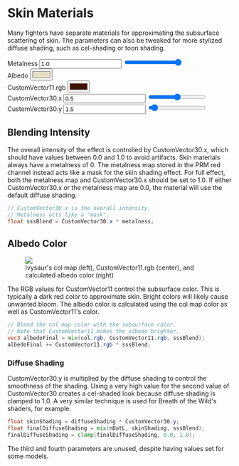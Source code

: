 ---
---
# Skin Materials
Many fighters have separate materials for approximating the subsurface scattering of skin.
The parameters can also be tweaked for more stylized diffuse shading, such as cel-shading or toon shading.

<style>
    #imgCanvas {
        width: 100%;
    }
</style>

<div class="container">
    <div class="row">
        <div class="col-md-5 my-auto">
            <canvas id="imgCanvas"></canvas>
        </div>
        <div class="col my-auto">
            <form>
                <div class="form-group row justify-content-end">
                    <label for="metalness" class="col-md-5 col-lg-4 col-form-label">Metalness</label>
                    <input type="text" value="1.0" name="metalness" id="metalnessText" class="col-md-2">
                    <input type="range" value="1.0" min="0.0" max="1.0" step="0.001" name="metalness" id="metalness"
                        class="col">
                </div>
                <div class="form-group row justify-content-end">
                    <label for="albedo" class="col-md-5 col-lg-4 col-form-label">Albedo</label>
                    <input type="color" name="albedo" id="albedo" value="#E6DEC7" class="col-md-2">
                    <div class="col"></div>
                </div>
                <div class="form-group row justify-content-end">
                    <label for="customVector11" class="col-md-5 col-lg-4 col-form-label">CustomVector11.rgb</label>
                    <input type="color" name="customVector11" id="customVector11" value="#401200" class="col-md-2">
                    <div class="col"></div>
                </div>
                <div class="form-group row justify-content-end">
                    <label for="customVector30x" class="col-md-5 col-lg-4 col-form-label">CustomVector30.x</label>
                    <input type="text" value="0.5" name="customVector30x" id="customVector30xText"
                        class="col-md-2">
                    <input type="range" value="0.5" min="0.0" max="1.0" step="0.001" name="customVector30x"
                        id="customVector30x" class="col">
                </div>
                <div class="form-group row justify-content-end">
                    <label for="customVector30y" class="col-md-5 col-lg-4 col-form-label">CustomVector30.y</label>
                    <input type="text" value="1.5" name="customVector30y" id="customVector30yText"
                        class="col-md-2">
                    <input type="range" value="1.5" min="0.0" max="30.0" step="0.01" name="customVector30y"
                        id="customVector30y" class="col">
                </div>
            </form>
        </div>
    </div>
</div>

## Blending Intensity 
The overall intensity of the effect is controlled by CustomVector30.x, which should have values between 0.0 and 1.0 to avoid artifacts. 
Skin materials always have a metalness of 0. The metalness map stored in the PRM red channel instead acts like a mask for the skin shading effect.
For full effect, both the metalness map and CustomVector30.x should be set to 1.0. 
If either CustomVector30.x or the metalness map are 0.0, the material will use the default diffuse shading.

```glsl
// CustomVector30.x is the overall intensity.
// Metalness acts like a "mask".
float sssBlend = CustomVector30.x * metalness;
```

## Albedo Color
<figure class="figure">
    <img src="{{ "/assets/images/albedo/ivysaur_albedo.jpg" | relative_url }}" height="auto" width="auto">
    <figcaption class="figure-caption text-center">Ivysaur's col map (left), CustomVector11.rgb (center), and calculated albedo color (right)</figcaption>
</figure>
The RGB values for CustomVector11 control the subsurface color. This is typically a dark red color to approximate skin.
Bright colors will likely cause unwanted bloom.
The albedo color is calculated using the col map color as well as CustomVector11's color.

```glsl
// Blend the col map color with the subsurface color.
// Note that CustomVector11 makes the albedo brighter.
vec3 albedoFinal = mix(col.rgb, CustomVector11.rgb, sssBlend);
albedoFinal += CustomVector11.rgb * sssBlend;
```

### Diffuse Shading
CustomVector30.y is multiplied by the diffuse shading to control the smoothness of the shading.
Using a very high value for the second value of CustomVector30 creates a cel-shaded look because diffuse shading is clamped to 1.0.
A very similar technique is used for Breath of the Wild's shaders, for example.

```glsl
float skinShading = diffuseShading * CustomVector30.y;
float finalDiffuseShading = mix(nDotL, skinShading, sssBlend);
finalDiffuseShading = clamp(finalDiffuseShading, 0.0, 1.0);
```

The third and fourth parameters are unused, despite having values set for some models.

<script type="module">
    import { SssDemo } from "./assets/javascript/skin_materials.js";
    import * as DataBinding from "./assets/javascript/databinding.js";

    const imgCanvas = document.getElementById("imgCanvas");

    const albedo = document.getElementById("albedo");

    const customVector11 = document.getElementById("customVector11");

    const metalness = document.getElementById("metalness");
    const metalnessText = document.getElementById("metalnessText");

    const customVector30x = document.getElementById("customVector30x");
    const customVector30xText = document.getElementById("customVector30xText");

    const customVector30y = document.getElementById("customVector30y");
    const customVector30yText = document.getElementById("customVector30yText");

    const getRangeValue = function (range) { return parseFloat(range.value); };

    const demo = new SssDemo(window, imgCanvas,
        albedo.value,
        customVector11.value,
        getRangeValue(customVector30x),
        getRangeValue(customVector30y),
        getRangeValue(metalness));

    DataBinding.oneWayBindColor(albedo, demo.updateAlbedo.bind(demo));
    DataBinding.oneWayBindColor(customVector11, demo.updateCustomVector11.bind(demo));

    DataBinding.oneWayBindFloat(metalness, metalnessText, demo.updateMetalness.bind(demo));
    DataBinding.oneWayBindFloat(customVector30x, customVector30xText, demo.updateCustomVector30x.bind(demo));
    DataBinding.oneWayBindFloat(customVector30y, customVector30yText, demo.updateCustomVector30y.bind(demo));
</script>